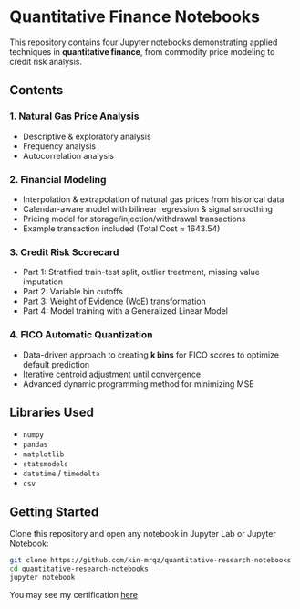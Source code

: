 # Quantitative Finance Notebooks

This repository contains four Jupyter notebooks demonstrating applied techniques in **quantitative finance**, from commodity price modeling to credit risk analysis.

## Contents

### 1. Natural Gas Price Analysis

* Descriptive & exploratory analysis
* Frequency analysis
* Autocorrelation analysis

### 2. Financial Modeling

* Interpolation & extrapolation of natural gas prices from historical data
* Calendar-aware model with bilinear regression & signal smoothing
* Pricing model for storage/injection/withdrawal transactions
* Example transaction included (Total Cost ≈ 1643.54)

### 3. Credit Risk Scorecard

* Part 1: Stratified train-test split, outlier treatment, missing value imputation
* Part 2: Variable bin cutoffs
* Part 3: Weight of Evidence (WoE) transformation
* Part 4: Model training with a Generalized Linear Model

### 4. FICO Automatic Quantization

* Data-driven approach to creating **k bins** for FICO scores to optimize default prediction
* Iterative centroid adjustment until convergence
* Advanced dynamic programming method for minimizing MSE

## Libraries Used

* `numpy`
* `pandas`
* `matplotlib`
* `statsmodels`
* `datetime` / `timedelta`
* `csv`

## Getting Started

Clone this repository and open any notebook in Jupyter Lab or Jupyter Notebook:

```bash
git clone https://github.com/kin-mrqz/quantitative-research-notebooks
cd quantitative-research-notebooks
jupyter notebook
```

You may see my certification [here](https://forage-uploads-prod.s3.amazonaws.com/completion-certificates/Sj7temL583QAYpHXD/bWqaecPDbYAwSDqJy_Sj7temL583QAYpHXD_Cavjx9sHwAJA6dMkf_1755614606120_completion_certificate.pdf)